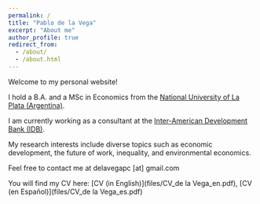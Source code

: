 ```yaml
---
permalink: /
title: "Pablo de la Vega"
excerpt: "About me"
author_profile: true
redirect_from: 
  - /about/
  - /about.html
---
```


Welcome to my personal website! 

I hold a B.A. and a MSc in Economics from the [National University of La Plata (Argentina)](https://www.depeco.econo.unlp.edu.ar/wp/). 

I am currently working as a consultant at the [Inter-American Development Bank (IDB)](https://www.iadb.org/en). 

My research interests include diverse topics such as economic development, the future of work, inequality, and environmental economics.

Feel free to contact me at delavegapc [at] gmail.com
			
You will find my CV here: [CV (in English)](files/CV_de la Vega_en.pdf), [CV (en Español)](files/CV_de la Vega_es.pdf)

